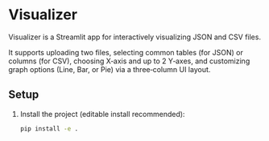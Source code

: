 # Visualizer

Visualizer is a Streamlit app for interactively visualizing JSON and CSV files.

It supports uploading two files, selecting common tables (for JSON) or columns (for CSV), choosing X‑axis and up to 2 Y‑axes, and customizing graph options (Line, Bar, or Pie) via a three‑column UI layout.

## Setup

1. Install the project (editable install recommended):
   ```bash
   pip install -e .
